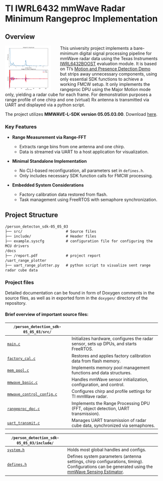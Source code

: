 # TI IWRL6432 mmWave Radar Minimum Rangeproc Implementation

## Overview  


<img src="docs/images/range-FFT_mag.png" alt="screenshot of python script" width="30%" style="float: left; margin-right: 30px;" />

This university project implements a bare-minimum digital signal processing pipeline for mmWave radar data using the Texas Instruments [IWRL6432BOOST](https://www.ti.com/tool/IWRL6432BOOST) evaluation module. It is based on TI’s [Motion and Presence Detection Demo](https://dev.ti.com/tirex/explore/node?node=A__AGKSp6XJSIVonQK9nNyYLg__MMWAVE-L-SDK__BHQ90AU__LATEST) but strips away unnecessary components, using only essential SDK functions to achieve a working FMCW setup.
It only implements the rangeproc DPU using the Major Motion mode only, yielding a radar cube for each frame.
For demonstration purposes a range profile of one chirp and one (virtual) Rx antenna is transmitted via UART and displayed via a python script.

The project utilizes **MMWAVE-L-SDK version 05.05.03.00**. Download [here](https://www.ti.com/tool/download/MMWAVE-L-SDK).  

### Key Features  

- **Range Measurement via Range-FFT**  
  - Extracts range bins from one antenna and one chirp.  
  - Data is streamed via UART to a host application for visualization.  

- **Minimal Standalone Implementation**  
  - No CLI-based reconfiguration, all parameters set in `defines.h`.  
  - Only includes necessary SDK function calls for FMCW processing.  

- **Embedded System Considerations**  
  - Factory calibration data restored from flash.  
  - Task management using FreeRTOS with semaphore synchronization. 

## Project Structure

```
/person_detecton_sdk-05_05_03
├── src/                    # Source files
├── include/                # Header files
├── example.syscfg          # configuration file for configuring the MCU drivers
/docs            
├── /report.pdf             # project report   
/uart_range_plotter 
├── uart_range_plotter.py   # python script to visualize sent range radar cube data
```

### Project files

Detailed documentation can be found in form of Doxygen comments in the source files, as well as in exported form in the `doxygen/` directory of the repository.

#### **Brief overview of important source files:**


| `/person_detection_sdk-05_05_03/src/`                  |  |
|-----------------------|-------------|
| [`main.c`](/person_detection_sdk-05_05_03/src/main.c)             | Initializes hardware, configures the radar sensor, sets up DPUs, and starts FreeRTOS. |
| [`factory_cal.c`](/person_detection_sdk-05_05_03/src/factory_cal.c)      | Restores and applies factory calibration data from flash memory. |
| [`mem_pool.c`](/person_detection_sdk-05_05_03/src/mem_pool.c)        | Implements memory pool management functions and data structures. |
| [`mmwave_basic.c`](/person_detection_sdk-05_05_03/src/mmwave_basic.c)    | Handles mmWave sensor initialization, configuration, and control. |
| [`mmwave_control_config.c`](/person_detection_sdk-05_05_03/src/mmwave_control_config.c) | Configures chirp and profile settings for TI mmWave radar. |
| [`rangeproc_dpc.c`](/person_detection_sdk-05_05_03/src/rangeproc_dpc.c)   | Implements the Range Processing DPU (FFT, object detection, UART transmission). |
| [`uart_transmit.c`](/person_detection_sdk-05_05_03/src/uart_transmit.c)   | Manages UART transmission of radar cube data, synchronized via semaphores. |


| `/person_detection_sdk-05_05_03/include/`           |  |
|--------------|-------------|
| [`system.h`](./person_detection_sdk-05_05_03/include/system.h)  | Holds most global handles and configs. |
| [`defines.h`](./person_detection_sdk-05_05_03/include/defines.h)  | Defines system parameters (antenna settings, chirp configurations, timing). Configurations can be generated using the [mmWave Sensing Estimator](https://dev.ti.com/gallery/view/mmwave/mmWaveSensingEstimator/ver/2.4.0/). |

